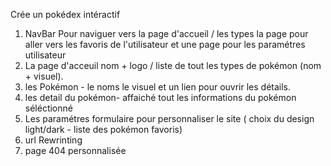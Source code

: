 Crée un pokédex intéractif

1. NavBar Pour naviguer vers la page d'accueil / les types la page pour aller vers les favoris de l'utilisateur et une page pour les paramétres utilisateur
2. La page d'acceuil nom + logo / liste de tout les types de pokémon (nom + visuel).
3. les Pokémon - le noms le visuel et un lien pour ouvrir les détails.
4. les detail du pokémon- affaiché tout les informations du pokémon séléctionné
5. Les paramétres formulaire pour personnaliser le site ( choix du design light/dark - liste des pokémon favoris)
6. url Rewrinting 
7. page 404 personnalisée